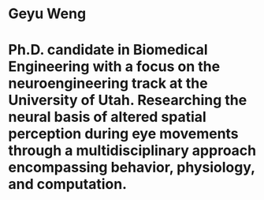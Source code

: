 # Geyu Weng
# Ph.D. candidate in Biomedical Engineering with a focus on the neuroengineering track at the University of Utah. Researching the neural basis of altered spatial perception during eye movements through a multidisciplinary approach encompassing behavior, physiology, and computation.
